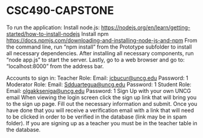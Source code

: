 # CSC490-CAPSTONE

To run the application:
Install node.js: https://nodejs.org/en/learn/getting-started/how-to-install-nodejs
Install npm https://docs.npmjs.com/downloading-and-installing-node-js-and-npm 
From the command line, run “npm install” from the Prototype subfolder to install all necessary dependencies.
After installing all necessary components, run “node app.js” to start the server.
Lastly, go to a web browser and go to: “localhost:8000” from the address bar.


Accounts to sign in:
Teacher Role:
Email: jcbucur@uncg.edu
Password: 1
Moderator Role:
Email: Sdduartegua@uncg.edu
Password: 1
Student Role: 
Email: olgakkseniga@uncg.edu
Password: 1
Sign Up with your own UNCG email
When viewing the login screen click the sign up link that will bring you to the sign up page. Fill out the necessary information and submit. Once you have done that you will receive a verification email with a link that will need to be clicked in order to be verified in the database (link may be in spam folder). If you are signing up as a teacher you must be in the teacher table in the database.


